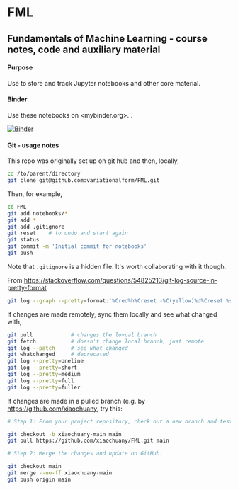 # FML

## Fundamentals of Machine Learning - course notes, code and auxiliary material

#### Purpose

Use to store and track Jupyter notebooks and other core material. 



#### Binder

Use these notebooks on <mybinder.org>...

[![Binder](https://mybinder.org/badge_logo.svg)](https://mybinder.org/v2/gh/variationalform/FML.git/HEAD)



#### Git - usage notes

This repo was originally set up on git hub and then, locally,

```bash
cd /to/parent/directory
git clone git@github.com:variationalform/FML.git
```

Then, for example, 
```bash
cd FML
git add notebooks/*
git add *
git add .gitignore 
git reset    # to undo and start again
git status
git commit -m 'Initial commit for notebooks'
git push
```
Note that `.gitignore` is a hidden file. It's worth collaborating with it though.

From <https://stackoverflow.com/questions/54825213/git-log-source-in-pretty-format>

```bash
git log --graph --pretty=format:'%Cred%h%Creset -%C(yellow)%d%Creset %s %Cgreen(%cr) %C(bold blue)<%an>%Creset' --abbrev-commit
```


If changes are made remotely, sync them locally and see what changed with,

```bash
git pull            # changes the lovcal branch
git fetch           # doesn't change local branch, just remote
git log --patch     # see what changed
git whatchanged     # deprecated
git log --pretty=oneline
git log --pretty=short
git log --pretty=medium
git log --pretty=full
git log --pretty=fuller
```

If changes are made in a pulled branch (e.g. by <https://github.com/xiaochuany>, try this:

```bash
# Step 1: From your project repository, check out a new branch and test the changes.

git checkout -b xiaochuany-main main
git pull https://github.com/xiaochuany/FML.git main

# Step 2: Merge the changes and update on GitHub.

git checkout main
git merge --no-ff xiaochuany-main
git push origin main
```
